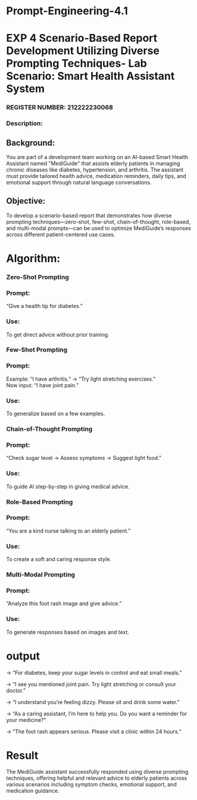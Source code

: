 # Prompt-Engineering-4.1
# EXP 4 Scenario-Based Report Development Utilizing Diverse Prompting Techniques- Lab Scenario: Smart Health Assistant System
### REGISTER NUMBER: 212222230068
### Description: 
## Background:
You are part of a development team working on an AI-based Smart Health Assistant named "MediGuide" that assists elderly patients in managing chronic diseases like diabetes, hypertension, and arthritis. The assistant must provide tailored health advice, medication reminders, daily tips, and emotional support through natural language conversations.

## Objective:
To develop a scenario-based report that demonstrates how diverse prompting techniques—zero-shot, few-shot, chain-of-thought, role-based, and multi-modal prompts—can be used to optimize MediGuide’s responses across different patient-centered use cases.

# Algorithm:
### Zero-Shot Prompting
### Prompt: 
“Give a health tip for diabetes.”
### Use:
To get direct advice without prior training.

### Few-Shot Prompting
### Prompt:
Example: “I have arthritis.” → “Try light stretching exercises.”  
Now input: “I have joint pain.” 
### Use:
To generalize based on a few examples.

### Chain-of-Thought Prompting
### Prompt:
“Check sugar level → Assess symptoms → Suggest light food.”
### Use:
To guide AI step-by-step in giving medical advice.

### Role-Based Prompting
### Prompt:
“You are a kind nurse talking to an elderly patient.” 
### Use:
To create a soft and caring response style.

### Multi-Modal Prompting
### Prompt:
“Analyze this foot rash image and give advice.”
### Use:
To generate responses based on images and text.

# output
->  “For diabetes, keep your sugar levels in control and eat small meals.”

->  “I see you mentioned joint pain. Try light stretching or consult your doctor.”

->  “I understand you’re feeling dizzy. Please sit and drink some water.”

->  “As a caring assistant, I’m here to help you. Do you want a reminder for your medicine?”

->  “The foot rash appears serious. Please visit a clinic within 24 hours.”

# Result
The MediGuide assistant successfully responded using diverse prompting techniques, offering helpful and relevant advice to elderly patients across various scenarios including symptom checks, emotional support, and medication guidance.
